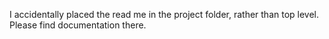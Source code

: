 I accidentally placed the read me in the project folder, rather than top level. Please find documentation there.
